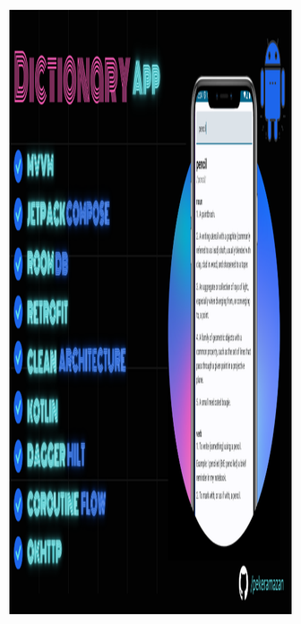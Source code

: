 <a href="https://github.com/pekeramazan/Dictionary"><img src="https://github.com/pekeramazan/Dictionary/blob/main/dictionary-showcase.png" alt="Dictionary"  width="1920" height="1080" /></a>